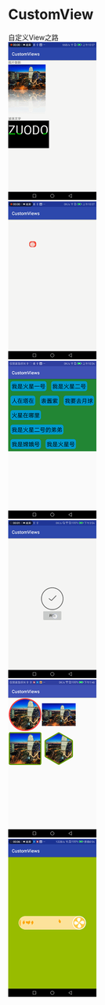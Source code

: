 # CustomView
自定义View之路</br>
![image](https://github.com/ZuoDong/CustomView/blob/master/app/raw/xformode.gif) </br>
![image](https://github.com/ZuoDong/CustomView/blob/master/app/raw/red_point.gif) </br>
![image](https://github.com/ZuoDong/CustomView/blob/master/app/raw/flow_layout.png) </br>
![image](https://github.com/ZuoDong/CustomView/blob/master/app/raw/tick_view.gif) </br>
![image](https://github.com/ZuoDong/CustomView/blob/master/app/raw/polygon.png) </br>
![image](https://github.com/ZuoDong/CustomView/blob/master/app/raw/leafloading.gif) </br>